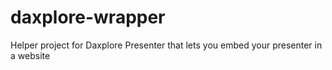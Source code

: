 daxplore-wrapper
================

Helper project for Daxplore Presenter that lets you embed your presenter in a website
